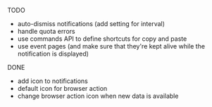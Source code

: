 TODO
- auto-dismiss notifications (add setting for interval)
- handle quota errors
- use commands API to define shortcuts for copy and paste
- use event pages (and make sure that they're kept alive while the notification is displayed)

DONE
- add icon to notifications
- default icon for browser action
- change browser action icon when new data is available
